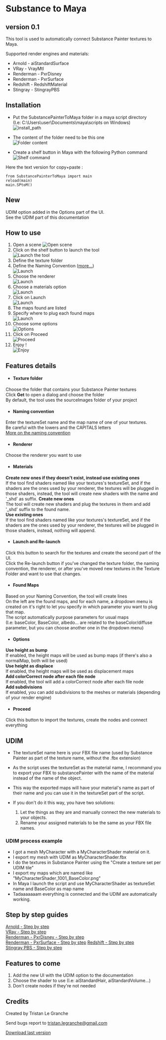 # Substance to Maya
## version 0.1

This tool is used to automatically connect Substance Painter textures to Maya.  

Supported render engines and materials: 
* Arnold - aiStandardSurface
* VRay - VrayMtl
* Renderman - PxrDisney
* Renderman - PxrSurface
* Redshift - RedshiftMaterial
* Stingray - StingrayPBS

## Installation
* Put the SubstancePainterToMaya folder in a maya script directory   
(I.e: C:\Users\user\Documents\maya\scripts on Windows)    
![install_path](pics/01_installPath.jpg)  

* The content of the folder need to be this one  
![Folder content](pics/02_folderContent.jpg)  
 
* Create a shelf button in Maya with the following Python command  
![Shelf command](pics/04_shelfContent.jpg)  

Here the text version for copy+paste :  

```
from SubstancePainterToMaya import main  
reload(main)  
main.SPtoM()
```

## New

UDIM option added in the Options part of the UI.  
See the UDIM part of this documentation

## How to use
1. Open a scene
![Open scene](pics/03_openScene.jpg)  
2. Click on the shelf button to launch the tool  
![Launch the tool](pics/06_launchTool.jpg)  
3. Define the texture folder
4. Define the Naming Convention ([more...](NamingConvention.md))  
![Launch](pics/09_setNamingConvention.jpg)
5. Choose the renderer  
![Launch](pics/09a_setRenderer_arnold.jpg)
6. Choose a materials option  
![Launch](pics/09b_material.jpg)
7. Click on Launch  
![Launch](pics/09c_launch.jpg)  
8. The maps found are listed  
9. Specify where to plug each found maps  
![Launch](pics/10_launch.jpg)
10. Choose some options  
![Options](pics/11_setOptions.jpg)  
11. Click on Proceed  
![Proceed](pics/12_proceed.jpg)  
12. Enjoy !  
![Enjoy](pics/13_result.jpg)  

## Features details

* #### Texture folder
Choose the folder that contains your Substance Painter textures  
Click **Get** to open a dialog and choose the folder  
By default, the tool uses the sourceImages folder of your project

* #### Naming convention
Enter the textureSet name and the map name of one of your textures.  
Be careful with the lowers and the CAPITALS letters  
[More on the naming convention](NamingConvention.md)

* #### Renderer
Choose the renderer you want to use  

* #### Materials
**Create new ones if they doesn't exist, instead use existing ones**  
If the tool find shaders named like your textures's textureSet, and if the shaders are the ones used by your renderer, the textures will be plugged in those shaders, instead, the tool will create new shaders with the name and '_shd' as suffix. 
**Create new ones**  
The tool will create new shaders and plug the textures in them and add '_shd' suffix to the found name.  
**Use existing ones**  
If the tool find shaders named like your textures's textureSet, and if the shaders are the ones used by your renderer, the textures will be plugged in those shaders, instead, nothing will append.

* #### Launch and Re-launch
Click this button to search for the textures and create the second part of the UI.  
Click the Re-launch button if you've changed the texture folder, the naming convention, the renderer, or after you've moved new textures in the Texture Folder and want to use that changes.

* #### Found Maps
Based on your Naming Convention, the tool will create lines  
On the left are the found maps, and for each name, a dropdown menu is created on it's right to let you specify in which parameter you want to plug that map.   
The script automatically purpose parameters for usual maps  
(I.e: baseColor, BaseColor, albedo... are related to the baseColor/diffuse parameter, but you can choose another one in the dropdown menu)   

* #### Options
**Use height as bump**  
If enabled, the height maps will be used as bump maps (if there's also a normalMap, both will be used)  
**Use height as displace**  
If enabled, the height maps will be used as displacement maps     
**Add colorCorrect node after each file node**  
If enabled, the tool will add a colorCorrect node after each file node  
**Add subdivisions**  
If enabled, you can add subdivisions to the meshes or materials (depending of your render engine)

* #### Proceed
Click this button to import the textures, create the nodes and connect everything

## UDIM

* The textureSet name here is your FBX file name (used by Substance Painter as part of the texture name, without the .fbx extension)

* As the script uses the textureSet as the material name, 
I recommand you to export your FBX to substancePainter with the name of the material instead of the name of the object.
* This way the exported maps will have your material's name as part of their name and you can use it in the textureSet part of the script.
* If you don't do it this way, you have two solutions:
    1. Let the things as they are and manually connect the new materials to your objects. 
    2. Rename your assigned materials to be the same as your FBX file names.
    
### UDIM process example

* I got a mesh MyCharacter with a MyCharacterShader material on it.
* I export my mesh with UDIM as MyCharacterShader.fbx
* I do the textures in Substance Painter using the "Create a texture set per UDIM tile"
* I export my maps which are named like "MyCharacterShader_1001_BaseColor.png"
* In Maya I launch the script and use MyCharacterShader as textureSet name and BaseColor as map name
* Tadaaaaaaam everything is connected and the UDIM are automatically working.

## Step by step guides
[Arnold - Step by step](Arnold.md)  
[VRay - Step by step](Vray.md)  
[Renderman - PxrDisney - Step by step](pxrDisney.md)  
[Renderman - PxrSurface - Step by step](pxrSurface.md)
[Redshift - Step by step](Redshift.md)  
[Stingray PBS - Step by step](Stingray.md)       

## Features to come

1. Add the new UI with the UDIM option to the documentation
2. Choose the shader to use (I.e: aiStandardHair, aiStandardVolume...)
3. Don't create nodes if they're not needed

## Credits

Created by Tristan Le Granche    

Send bugs report to tristan.legranche@gmail.com

[Download last version](https://github.com/Strangenoise/SubstancePainterToMaya/) 
